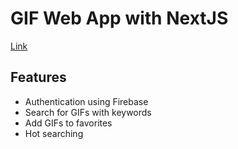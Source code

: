 # GIF Web App with NextJS

[Link](https://giphy-git-main-bhagyapatel.vercel.app)

## Features

- Authentication using Firebase
- Search for GIFs with keywords
- Add GIFs to favorites
- Hot searching

